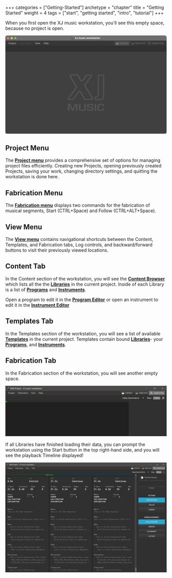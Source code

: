 +++
categories = ["Getting-Started"]
archetype = "chapter"
title = "Getting Started"
weight = 4
tags = ["start", "getting started", "intro", "tutorial"]
+++

When you first open the XJ music workstation, you'll see this empty space, because no project is open.

![XJ music workstation first opens](xj-workstation-opening.png)

## Project Menu

The [**Project menu**](/getting-started/menu-bar/) provides a comprehensive set of options for managing project files efficiently. Creating new Projects, opening previously created Projects, saving your work, changing directory settings, and quitting the workstation is done here.

## Fabrication Menu

The [**Fabrication menu**](/making-xj-music/fabrication/fabrication-settings/) displays two commands for the fabrication of musical segments, Start (CTRL+Space) and Follow (CTRL+ALT+Space).


## View Menu

The [**View menu**](/getting-started/menu-bar/) contains navigational shortcuts between the Content, Templates, and Fabrication tabs, Log controls, and backward/forward buttons to visit their previously viewed locations.

## Content Tab

In the Content section of the workstation, you will see the [**Content Browser**](/getting-started/content-browser/) which lists
all the the [**Libraries**](/making-xj-music/libraries/) in the current project. Inside of each Library
is a list of [**Programs**](/making-xj-music/programs/) and [**Instruments**](/making-xj-music/instruments/).

Open a program to edit it in the [**Program Editor**](/getting-started/program-editor/)
or open an instrument to edit it in the [**Instrument Editor**](/getting-started/instrument-editor/)

## Templates Tab

In the Templates section of the workstation, you will see a list of available [**Templates**](/making-xj-music/templates/) in the current project. Templates contain bound [**Libraries**](/making-xj-music/libraries/)- your [**Programs**](/making-xj-music/programs/), and [**Instruments**](/making-xj-music/instruments/).

## Fabrication Tab

In the Fabrication section of the workstation, you will see another empty space.

![Empty Timeline](empty-timeline.png)

If all Libraries have finished loading their data, you can prompt the workstation using the Start button in the top right-hand side, and you will see the playback Timeline displayed!

![Playback Timeline](playback-timeline.png)
